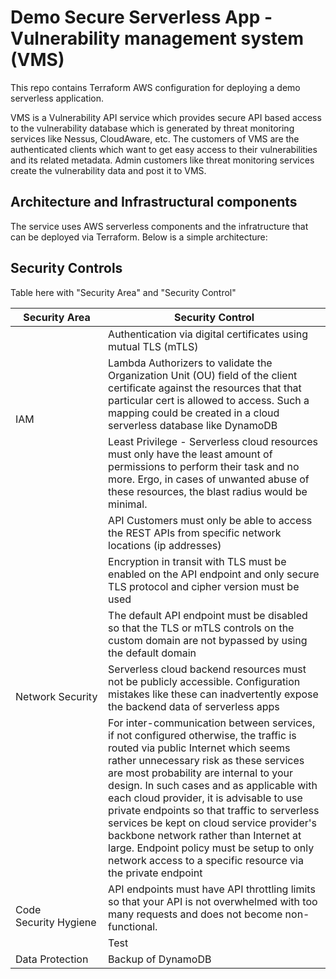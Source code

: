 # Demo Secure Serverless App - Vulnerability management system (VMS)

This repo contains Terraform AWS configuration for deploying a demo serverless application.

VMS is a Vulnerability API service which provides secure API based access to the vulnerability database which is generated by threat monitoring services like Nessus, CloudAware, etc. The customers of VMS are the authenticated clients which want to get easy access to their vulnerabilities and its related metadata. Admin customers like threat monitoring services create the vulnerability data and post it to VMS. 

## Architecture and Infrastructural components

The service uses AWS serverless components and the infratructure that can be deployed via Terraform. Below is a simple architecture:

## Security Controls

Table here with "Security Area" and "Security Control"


<table>
    <thead>
        <tr>
            <th>Security Area</th>
            <th>Security Control</th>
        </tr>
    </thead>
    <tbody>
        <tr>
            <td rowspan=3>IAM</td>
            <td>Authentication via digital certificates using mutual TLS (mTLS)</td>
        </tr>
        <tr>
            <td>Lambda Authorizers to validate the Organization Unit (OU) field of the client certificate against the resources that that particular cert is allowed to access. Such a mapping could be created in a cloud serverless database like DynamoDB</td>
        </tr>
        <tr>
            <td>Least Privilege - Serverless cloud resources must only have the least amount of permissions to perform their task and no more. Ergo, in cases of unwanted abuse of these resources, the blast radius would be minimal.</td>
        </tr>
        <tr>
            <td rowspan=5>Network Security</td>
            <td>API Customers must only be able to access the REST APIs from specific network locations (ip addresses)</td>
        </tr>
        <tr>
            <td>Encryption in transit with TLS must be enabled on the API endpoint and only secure TLS protocol and cipher version must be used</td>
        </tr> 
        <tr>
            <td>The default API endpoint must be disabled so that the TLS or mTLS controls on the custom domain are not bypassed by using the default domain</td>
        </tr> 
        <tr>
            <td>Serverless cloud backend resources must not be publicly accessible. Configuration mistakes like these can inadvertently expose the backend data of serverless apps</td>
        </tr> 
         <tr>
            <td>For inter-communication between services, if not configured otherwise, the traffic is routed via public Internet which seems rather unnecessary risk as these services are most probability are internal to your design. In such cases and as applicable with each cloud provider, it is advisable to use private endpoints so that traffic to serverless services be kept on cloud service provider's backbone network rather than Internet at large. Endpoint policy must be setup to only network access to a specific resource via the private endpoint</td>
        </tr> 
        <tr>
            <td rowspan=2>Code Security Hygiene</td>
            <td>API endpoints must have API throttling limits so that your API is not overwhelmed with too many requests and does not become non-functional.</td>
        </tr>
         <tr>
            <td>Test</td>
        </tr> 
         <tr>
            <td rowspan=2>Data Protection</td>
            <td>Backup of DynamoDB</td>
        </tr>
    </tbody>
</table>


